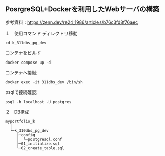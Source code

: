 ## PosrgreSQL+Dockerを利用したWebサーバの構築

参考資料：https://zenn.dev/re24_1986/articles/b76c3fd8f76aec

１　使用コマンド
ディレクトリ移動
```
cd k_311dbs_pg_dev
```
コンテナをビルド
```
docker compose up -d
```
コンテナへ接続
```
docker exec -it 311dbs_dev /bin/sh
```
psqlで接続確認
```
psql -h localhost -U postgres
```
２　DB構成
```
myportfolio_k
  │
  └─k_310dbs_pg_dev
     ├─config
     │  └─postgresql.conf
     ├─01_initialize.sql
     └─02_create_table.sql
```